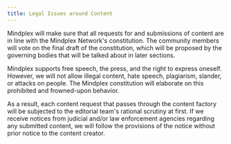 ```yaml
---
title: ​Legal Issues around Content
---
```


Mindplex will make sure that all requests for and submissions of content are in line with the Mindplex Network's constitution. The community members will vote on the final draft of the constitution, which will be proposed by the governing bodies that will be talked about in later sections.

Mindplex supports free speech, the press, and the right to express oneself. However, we will not allow illegal content, hate speech, plagiarism, slander, or attacks on people. The Mindplex constitution will elaborate on this prohibited and frowned-upon behavior.

As a result, each content request that passes through the content factory will be subjected to the editorial team's rational scrutiny at first. If we receive notices from judicial and/or law enforcement agencies regarding any submitted content, we will follow the provisions of the notice without prior notice to the content creator.
